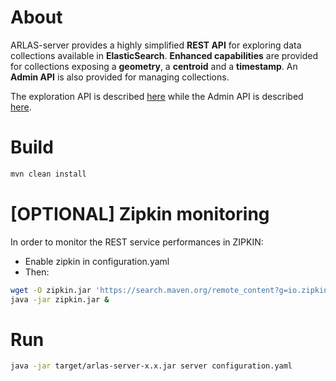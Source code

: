 # About

ARLAS-server provides a highly simplified **REST API** for exploring data collections available in **ElasticSearch**. 
**Enhanced capabilities** are provided for collections exposing a **geometry**, a **centroid** and a **timestamp**. An **Admin API** is also provided for managing collections.

The exploration API is described [here](doc/api/API-definition.md) while the  Admin API is described [here](doc/api/API-Admin-definition.md).

# Build

```sh
mvn clean install
```

# [OPTIONAL] Zipkin monitoring
In order to monitor the REST service performances in ZIPKIN:
- Enable zipkin in configuration.yaml
- Then:

```sh
wget -O zipkin.jar 'https://search.maven.org/remote_content?g=io.zipkin.java&a=zipkin-server&v=LATEST&c=exec'
java -jar zipkin.jar &
```

# Run
```sh
java -jar target/arlas-server-x.x.jar server configuration.yaml
```

